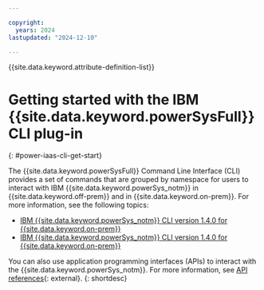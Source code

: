 ```yaml
---

copyright:
  years: 2024
lastupdated: "2024-12-10"

---
```


{{site.data.keyword.attribute-definition-list}}

# Getting started with the IBM {{site.data.keyword.powerSysFull}} CLI plug-in
{: #power-iaas-cli-get-start}

The {{site.data.keyword.powerSysFull}} Command Line Interface (CLI) provides a set of commands that are grouped by namespace for users to interact with IBM {{site.data.keyword.powerSys_notm}} in {{site.data.keyword.off-prem}} and in {{site.data.keyword.on-prem}}. For more information, see the following topics:

* [IBM {{site.data.keyword.powerSys_notm}} CLI version 1.4.0 for {{site.data.keyword.on-prem}}](/docs-draft/power-iaas-cli-plugin?topic=power-iaas-cli-plugin-power-iaas-cli-reference-v1)
* [IBM {{site.data.keyword.powerSys_notm}} CLI version 1.4.0 for {{site.data.keyword.on-prem}}](docs-draft/power-iaas-cli-plugin?topic=power-iaas-cli-plugin-power-iaas-cli-on-prem)

You can also use application programming interfaces (APIs) to interact with the {{site.data.keyword.powerSys_notm}}. For more information, see [API references](https://cloud.ibm.com/apidocs/power-cloud){: external}.
{: shortdesc}
